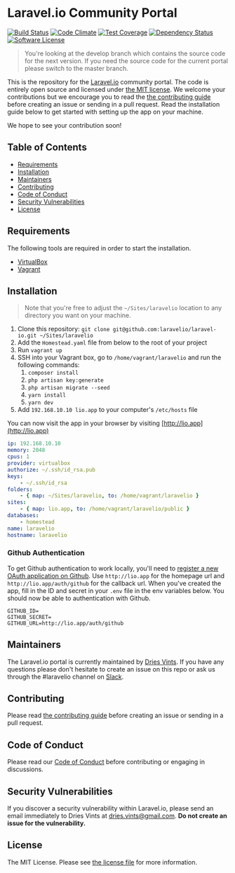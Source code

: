 # Laravel.io Community Portal

[![Build Status](https://travis-ci.org/laravelio/portal.svg?branch=master)](https://travis-ci.org/laravelio/portal)
[![Code Climate](https://codeclimate.com/github/LaravelIO/laravel.io/badges/gpa.svg)](https://codeclimate.com/github/laravelio/portal)
[![Test Coverage](https://codeclimate.com/github/LaravelIO/laravel.io/badges/coverage.svg)](https://codeclimate.com/github/laravelio/portal/coverage)
[![Dependency Status](https://dependencyci.com/github/laravelio/portal/badge)](https://dependencyci.com/github/laravelio/portal)
[![Software License](https://img.shields.io/badge/license-MIT-brightgreen.svg?style=flat-square)](license.txt)

> You're looking at the develop branch which contains the source code for the next version. If you need the source code for the current portal please switch to the master branch.

This is the repository for the [Laravel.io](http://laravel.io) community portal. The code is entirely open source and licensed under [the MIT license](license.txt). We welcome your contributions but we encourage you to read the [the contributing guide](contributing.md) before creating an issue or sending in a pull request. Read the installation guide below to get started with setting up the app on your machine.

We hope to see your contribution soon!

## Table of Contents

- [Requirements](#requirements)
- [Installation](#installation)
- [Maintainers](#maintainers)
- [Contributing](#contributing)
- [Code of Conduct](#code-of-conduct)
- [Security Vulnerabilities](#security-vulnerabilities)
- [License](#license)

## Requirements

The following tools are required in order to start the installation.

- [VirtualBox](https://www.virtualbox.org/)
- [Vagrant](https://www.vagrantup.com/)

## Installation

> Note that you're free to adjust the `~/Sites/laravelio` location to any directory you want on your machine.

1. Clone this repository: `git clone git@github.com:laravelio/laravel-io.git ~/Sites/laravelio`
2. Add the `Homestead.yaml` file from below to the root of your project
3. Run `vagrant up`
4. SSH into your Vagrant box, go to `/home/vagrant/laravelio` and run the following commands:
    1. `composer install`
    2. `php artisan key:generate`
    3. `php artisan migrate --seed`
    4. `yarn install`
    5. `yarn dev`
5. Add `192.168.10.10 lio.app` to your computer's `/etc/hosts` file

You can now visit the app in your browser by visiting [http://lio.app](http://lio.app)

```yaml
ip: 192.168.10.10
memory: 2048
cpus: 1
provider: virtualbox
authorize: ~/.ssh/id_rsa.pub
keys:
    - ~/.ssh/id_rsa
folders:
    - { map: ~/Sites/laravelio, to: /home/vagrant/laravelio }
sites:
    - { map: lio.app, to: /home/vagrant/laravelio/public }
databases:
    - homestead
name: laravelio
hostname: laravelio
```

### Github Authentication

To get Github authentication to work locally, you'll need to [register a new OAuth application on Github](https://github.com/settings/applications/new). Use `http://lio.app` for the homepage url and `http://lio.app/auth/github` for the callback url. When you've created the app, fill in the ID and secret in your `.env` file in the env variables below. You should now be able to authentication with Github.

```
GITHUB_ID=
GITHUB_SECRET=
GITHUB_URL=http://lio.app/auth/github
```

## Maintainers

The Laravel.io portal is currently maintained by [Dries Vints](https://github.com/driesvints). If you have any questions please don't hesitate to create an issue on this repo or ask us through the #laravelio channel on [Slack](https://larachat.slack.com).

## Contributing

Please read [the contributing guide](contributing.md) before creating an issue or sending in a pull request.

## Code of Conduct

Please read our [Code of Conduct](code_of_conduct.md) before contributing or engaging in discussions.

## Security Vulnerabilities

If you discover a security vulnerability within Laravel.io, please send an email immediately to Dries Vints at [dries.vints@gmail.com](mailto:dries.vints@gmail.com). **Do not create an issue for the vulnerability.**

## License

The MIT License. Please see [the license file](license.txt) for more information.
